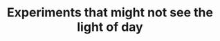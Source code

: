 ---
title: "Experiments that might not see the light of day"
slug: "experiments"
category: "experiments"
description: "A random scattering of pages that contain experiments, usually around abusing the Hugo SSG to its limits"
tags:
- "experiments"
- "index"
- "hugo"
- "meta"
---